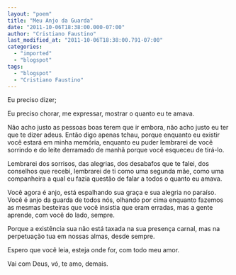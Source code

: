 ```yaml
---
layout: "poem"
title: "Meu Anjo da Guarda"
date: "2011-10-06T18:38:00.000-07:00"
author: "Cristiano Faustino"
last_modified_at: "2011-10-06T18:38:00.791-07:00"
categories:
  - "imported"
  - "blogspot"
tags:
  - "blogspot"
  - "Cristiano Faustino"
---
```


Eu preciso dizer;

Eu preciso chorar, me expressar, mostrar o quanto eu te amava.

Não acho justo as pessoas boas terem que ir embora, não acho justo eu ter que te dizer adeus. Então digo apenas tchau, porque enquanto eu existir você estará em minha memória, enquanto eu puder lembrarei de você sorrindo e do leite derramado de manhã porque você esqueceu de tirá-lo.

Lembrarei dos sorrisos, das alegrias, dos desabafos que te falei, dos conselhos que recebi, lembrarei de ti como uma segunda mãe, como uma companheira a qual eu fazia questão de falar a todos o quanto eu amava.

Você agora é anjo, está espalhando sua graça e sua alegria no paraíso. Você é anjo da guarda de todos nós, olhando por cima enquanto fazemos as mesmas besteiras que você insistia que eram erradas, mas a gente aprende, com você do lado, sempre.

Porque a existência sua não está taxada na sua presença carnal, mas na perpetuação tua em nossas almas, desde sempre.

Espero que você leia, esteja onde for, com todo meu amor.

Vai com Deus, vó, te amo, demais.